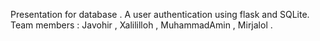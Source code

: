 Presentation for database . 
A user authentication using flask and SQLite.  
Team members : Javohir , Xalililloh , MuhammadAmin , Mirjalol . 
